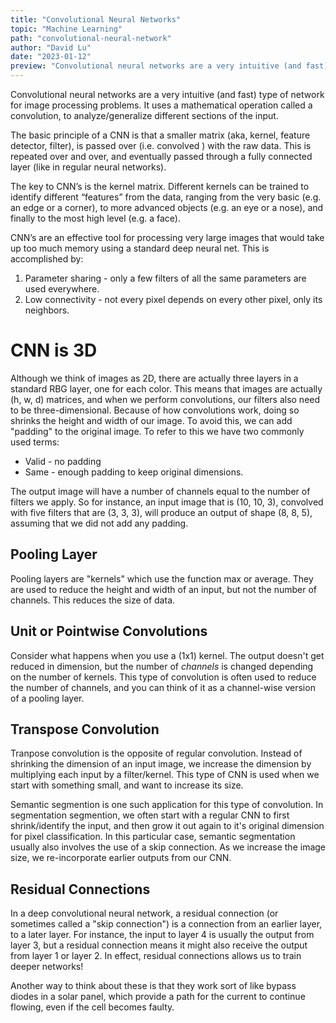 ```yaml
---
title: "Convolutional Neural Networks"
topic: "Machine Learning"
path: "convolutional-neural-network"
author: "David Lu"
date: "2023-01-12"
preview: "Convolutional neural networks are a very intuitive (and fast) type of network for image processing problems. It uses a mathematical operation called a convolution, to analyze/generalize different sections of the input."
---
```


Convolutional neural networks are a very intuitive (and fast) type of network for image processing problems. It uses a mathematical operation called a convolution, to analyze/generalize different sections of the input.

The basic principle of a CNN is that a smaller matrix (aka, kernel, feature detector, filter), is passed over (i.e. convolved ) with the raw data. This is repeated over and over, and eventually passed through a fully connected layer (like in regular neural networks).

The key to CNN’s is the kernel matrix. Different kernels can be trained to identify different “features” from the data, ranging from the very basic (e.g. an edge or a corner), to more advanced objects (e.g. an eye or a nose), and finally to the most high level (e.g. a face).

CNN’s are an effective tool for processing very large images that would take up too much memory using a standard deep neural net. This is accomplished by:

1. Parameter sharing - only a few filters of all the same parameters are used everywhere.
2. Low connectivity - not every pixel depends on every other pixel, only its neighbors.

# CNN is 3D

<v-divider></v-divider>

Although we think of images as 2D, there are actually three layers in a standard RBG layer, one for each color. This means that images are actually (h, w, d) matrices, and when we perform convolutions, our filters also need to be three-dimensional. Because of how convolutions work, doing so shrinks the height and width of our image. To avoid this, we can add "padding" to the original image. To refer to this we have two commonly used terms:

* Valid - no padding
* Same - enough padding to keep original dimensions.
 
The output image will have a number of channels equal to the number of filters we apply. So for instance, an input image that is (10, 10, 3), convolved with five filters that are (3, 3, 3), will produce an output of shape (8, 8, 5), assuming that we did not add any padding. 

## Pooling Layer

Pooling layers are "kernels" which use the function max or average. They are used to reduce the height and width of an input, but not the number of channels. This reduces the size of data. 

## Unit or Pointwise Convolutions

Consider what happens when you use a (1x1) kernel. The output doesn't get reduced in dimension, but the number of *channels* is changed depending on the number of kernels. This type of convolution is often used to reduce the number of channels, and you can think of it as a channel-wise version of a pooling layer.

## Transpose Convolution

Tranpose convolution is the opposite of regular convolution. Instead of shrinking the dimension of an input image, we increase the dimension by multiplying each input by a filter/kernel. This type of CNN is used when we start with something small, and want to increase its size.

Semantic segmention is one such application for this type of convolution. In segmentation segmention, we often start with a regular CNN to first shrink/identify the input, and then grow it out again to it's original dimension for pixel classification. In this particular case, semantic segmentation usually also involves the use of a skip connection. As we increase the image size, we re-incorporate earlier outputs from our CNN. 

## Residual Connections

In a deep convolutional neural network, a residual connection (or sometimes called a "skip connection") is a connection from an earlier layer, to a later layer. For instance, the input to layer 4 is usually the output from layer 3, but a residual connection means it might also receive the output from layer 1 or layer 2. In effect, residual connections allows us to train deeper networks! 

<v-alert
    border="start"
    border-color="secondary"
    elevation="2">
    Another way to think about these is that they work sort of like bypass diodes in a solar panel, which provide a path for the current to continue flowing, even if the cell becomes faulty. 
</v-alert>